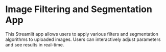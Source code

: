 # Image Filtering and Segmentation App
This Streamlit app allows users to apply various filters and segmentation algorithms to uploaded images. Users can interactively adjust parameters and see results in real-time.
